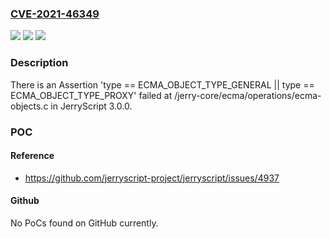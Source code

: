 ### [CVE-2021-46349](https://cve.mitre.org/cgi-bin/cvename.cgi?name=CVE-2021-46349)
![](https://img.shields.io/static/v1?label=Product&message=n%2Fa&color=blue)
![](https://img.shields.io/static/v1?label=Version&message=n%2Fa&color=blue)
![](https://img.shields.io/static/v1?label=Vulnerability&message=n%2Fa&color=brighgreen)

### Description

There is an Assertion 'type == ECMA_OBJECT_TYPE_GENERAL || type == ECMA_OBJECT_TYPE_PROXY' failed at /jerry-core/ecma/operations/ecma-objects.c in JerryScript 3.0.0.

### POC

#### Reference
- https://github.com/jerryscript-project/jerryscript/issues/4937

#### Github
No PoCs found on GitHub currently.


